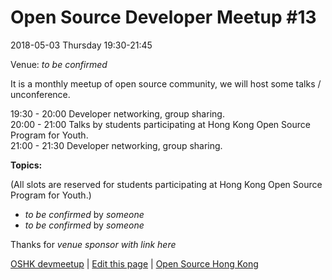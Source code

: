 # Open Source Developer Meetup #13

2018-05-03 Thursday 19:30-21:45

Venue: *to be confirmed*

It is a monthly meetup of open source community, we will host some talks / unconference.

19:30 - 20:00   Developer networking, group sharing.   
20:00 - 21:00   Talks by students participating at Hong Kong Open Source Program for Youth.   
21:00 - 21:30   Developer networking, group sharing.   

**Topics:**

(All slots are reserved for students participating at Hong Kong Open Source Program for Youth.)
* *to be confirmed* by *someone*
* *to be confirmed* by *someone*

Thanks for *venue sponsor with link here*

[OSHK devmeetup](http://devmeetup.opensource.hk) | [Edit this page](https://github.com/opensourcehk/devmeetup/tree/master/YYYY/MM/README.md) | [Open Source Hong Kong](https://opensource.hk)
